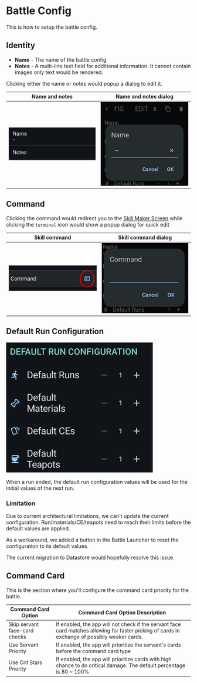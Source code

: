 # Battle Config

This is how to setup the battle config.

## Identity

- **Name** - The name of the battle config
- **Notes** - A multi-line text field for additional information. It cannot contain images only text would be rendered.

Clicking either the name or notes would popup a dialog to edit it.

| Name and notes | Name and notes dialog |
| --- | --- |
| ![Name and notes](../assets/battle/name-and-notes.png) | ![Name and notes dialog](../assets/battle/name-and-notes-dialog.png) |

## Command

Clicking the command would redirect you to the [Skill Maker Screen](skill-maker.md) while clicking the `terminal` icon would show a popup dialog for quick edit

| Skill command | Skill command dialog |
| --- | --- |
| ![skill command](../assets/battle/skill-command.png) | ![skill command dialog](../assets/battle/skill-command-dialog.png) |

## Default Run Configuration

![Default Run Configuration](../assets/battle/default-run-config.png)

When a run ended, the default run configuration values will be used for the initial values of the next run.

### Limitation

Due to current architectural limitations, we can't update the current configuration. Run/materials/CE/teapots need to reach their limits before the default values are applied.

As a workaround, we added a button in the Battle Launcher to reset the configuration to its default values.

The current migration to Datastore would hopefully resolve this issue.

## Command Card

This is the section where you'll configure the command card priority for the battle.

| Command Card Option | Command Card Option Description |
| --- | --- |
| Skip servant face-card checks | If enabled, the app will not check if the servant face card matches allowing for faster picking of cards in exchange of possibly weaker cards. |
| Use Servant Priority | If enabled, the app will prioritize the servant's cards before the command card type |
| Use Crit Stars Priority | If enabled, the app will prioritize cards with high chance to do critical damage. The default percentage is 80 ~ 100% |


